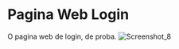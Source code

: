 # Pagina Web Login
O pagina web de login, de proba.
![Screenshot_8](https://github.com/chrisSucksAtCoding/Pagina-web-login/assets/89873995/27def131-0b9f-4354-8f32-142d9387b373)
